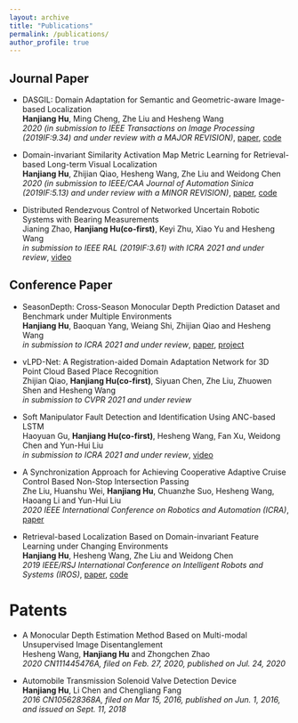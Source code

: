 ```yaml
---
layout: archive
title: "Publications"
permalink: /publications/
author_profile: true
---
```

## Journal Paper
* DASGIL: Domain Adaptation for Semantic and Geometric-aware Image-based Localization <br>
**Hanjiang Hu**, Ming Cheng, Zhe Liu and Hesheng Wang <br>
_2020 (in submission to IEEE Transactions on Image Processing (2019IF:9.34) and under review with a MAJOR REVISION)_, [paper](https://arxiv.org/pdf/2010.00573.pdf), [code](https://github.com/HanjiangHu/DASGIL)

* Domain-invariant Similarity Activation Map Metric Learning for Retrieval-based Long-term Visual Localization <br>
**Hanjiang Hu**, Zhijian Qiao, Hesheng Wang, Zhe Liu and Weidong Chen <br>
_2020 (in submission to IEEE/CAA Journal of Automation Sinica (2019IF:5.13) and under review with a MINOR REVISION)_, [paper](https://arxiv.org/pdf/2009.07719.pdf), [code](https://github.com/HanjiangHu/DISAM)

* Distributed Rendezvous Control of Networked Uncertain Robotic Systems with Bearing Measurements <br>
Jianing Zhao, **Hanjiang Hu(co-first)**, Keyi Zhu, Xiao Yu and Hesheng Wang <br> 
_in submission to IEEE RAL (2019IF:3.61) with ICRA 2021 and under review_, [video](https://youtu.be/iJuPWT8fPFU)

## Conference Paper
* SeasonDepth: Cross-Season Monocular Depth Prediction Dataset and Benchmark under Multiple Environments <br>
**Hanjiang Hu**, Baoquan Yang, Weiang Shi, Zhijian Qiao and Hesheng Wang <br> 
_in submission to ICRA 2021 and under review_, [paper](https://arxiv.org/pdf/2011.04408.pdf), [project](https://github.com/SeasonDepth/SeasonDepth)

* vLPD-Net: A Registration-aided Domain Adaptation Network for 3D Point Cloud Based Place Recognition <br>
Zhijian Qiao, **Hanjiang Hu(co-first)**, Siyuan Chen, Zhe Liu, Zhuowen Shen and Hesheng Wang <br> 
_in submission to CVPR 2021 and under review_

* Soft Manipulator Fault Detection and Identification Using ANC-based LSTM <br>
Haoyuan Gu, **Hanjiang Hu(co-first)**, Hesheng Wang, Fan Xu, Weidong Chen and Yun-Hui Liu <br> 
_in submission to ICRA 2021 and under review_, [video](https://youtu.be/cZ5Iwcn8TQ4)

* A Synchronization Approach for Achieving Cooperative Adaptive Cruise Control Based Non-Stop Intersection Passing <br>
Zhe Liu, Huanshu Wei, **Hanjiang Hu**, Chuanzhe Suo, Hesheng Wang, Haoang Li and Yun-Hui Liu <br>
_2020 IEEE International Conference on Robotics and Automation (ICRA)_, [paper](https://ieeexplore.ieee.org/abstract/document/9196991/)

* Retrieval-based Localization Based on Domain-invariant Feature Learning under Changing Environments <br>
**Hanjiang Hu**, Hesheng Wang, Zhe Liu and Weidong Chen <br>
_2019 IEEE/RSJ International Conference on Intelligent Robots and Systems (IROS)_, [paper](https://ieeexplore.ieee.org/document/8968047), [code](https://github.com/HanjiangHu/DIFL-FCL)

# Patents

* A Monocular Depth Estimation Method Based on Multi-modal Unsupervised Image Disentanglement <br>
Hesheng Wang, **Hanjiang Hu** and Zhongchen Zhao <br>
_2020 CN111445476A, filed on Feb. 27, 2020, published on Jul. 24, 2020_
<!-- , [link](https://worldwide.espacenet.com/patent/search/family/071627081/publication/CN111445476A?q=CN111445476A) -->

* Automobile Transmission Solenoid Valve Detection Device <br>
**Hanjiang Hu**, Li Chen and Chengliang Fang <br>
_2016 CN105628368A, filed on Mar 15, 2016, published on Jun. 1, 2016, and issued on Sept. 11, 2018_
<!-- , [link](https://worldwide.espacenet.com/patent/search/family/056043507/publication/CN105628368A?q=CN105628368A) -->
